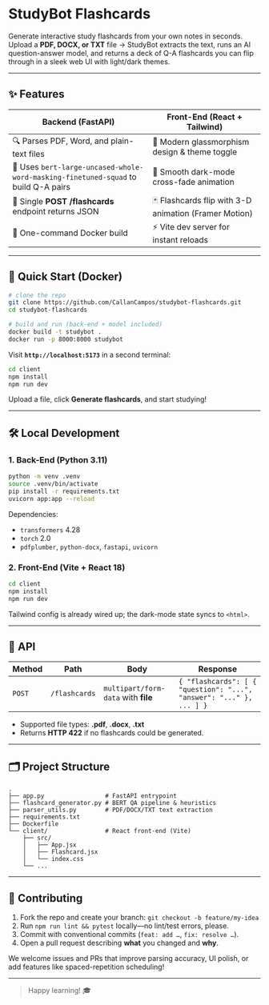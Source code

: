 # StudyBot Flashcards

Generate interactive study flashcards from your own notes in seconds.  
Upload a **PDF, DOCX, or TXT** file → StudyBot extracts the text, runs an AI question-answer model, and returns a deck of Q-A flashcards you can flip through in a sleek web UI with light/dark themes.

---

## ✨  Features

| Backend (FastAPI) | Front-End (React + Tailwind) |
| ----------------- | ---------------------------- |
| 🔍 Parses PDF, Word, and plain-text files | 🎨 Modern glassmorphism design & theme toggle |
| 🧠 Uses `bert-large-uncased-whole-word-masking-finetuned-squad` to build Q-A pairs | 🌙 Smooth dark-mode cross-fade animation |
| 🔌 Single **POST /flashcards** endpoint returns JSON | 🃏 Flashcards flip with 3-D animation (Framer Motion) |
| 🐳 One-command Docker build | ⚡️ Vite dev server for instant reloads |

---

## 🚀  Quick Start (Docker)

```bash
# clone the repo
git clone https://github.com/CallanCampos/studybot-flashcards.git
cd studybot-flashcards

# build and run (back-end + model included)
docker build -t studybot .
docker run -p 8000:8000 studybot
````

Visit **`http://localhost:5173`** in a second terminal:

```bash
cd client
npm install
npm run dev
```

Upload a file, click **Generate flashcards**, and start studying!

---

## 🛠️  Local Development

### 1. Back-End (Python 3.11)

```bash
python -m venv .venv
source .venv/bin/activate
pip install -r requirements.txt
uvicorn app:app --reload
```

Dependencies:

* `transformers` 4.28
* `torch` 2.0
* `pdfplumber`, `python-docx`, `fastapi`, `uvicorn`

### 2. Front-End (Vite + React 18)

```bash
cd client
npm install
npm run dev
```

Tailwind config is already wired up; the dark-mode state syncs to `<html>`.

---

## 📑  API

| Method | Path          | Body                                | Response                                                            |
| ------ | ------------- | ----------------------------------- | ------------------------------------------------------------------- |
| `POST` | `/flashcards` | `multipart/form-data` with **file** | `{ "flashcards": [ { "question": "...", "answer": "..." }, ... ] }` |

* Supported file types: **.pdf**, **.docx**, **.txt**
* Returns **HTTP 422** if no flashcards could be generated.

---

## 🗂️  Project Structure

```
.
├── app.py                 # FastAPI entrypoint
├── flashcard_generator.py # BERT QA pipeline & heuristics
├── parser_utils.py        # PDF/DOCX/TXT text extraction
├── requirements.txt
├── Dockerfile
└── client/                # React front-end (Vite)
    ├── src/
    │   ├── App.jsx
    │   ├── Flashcard.jsx
    │   └── index.css
    └── ...
```

---

## 🤝  Contributing

1. Fork the repo and create your branch: `git checkout -b feature/my-idea`
2. Run `npm run lint && pytest` locally—no lint/test errors, please.
3. Commit with conventional commits (`feat: add …`, `fix: resolve …`).
4. Open a pull request describing **what** you changed and **why**.

We welcome issues and PRs that improve parsing accuracy, UI polish, or add features like spaced-repetition scheduling!

---

> Happy learning! 🎓
